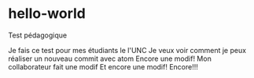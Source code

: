 # hello-world
Test pédagogique

Je fais ce test pour mes étudiants le l'UNC
Je veux voir comment je peux réaliser un nouveau commit avec atom
Encore une modif!
Mon collaborateur fait une modif
Et encore une modif!
Encore!!!


